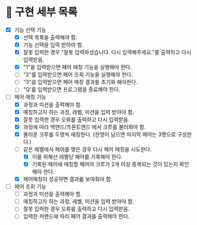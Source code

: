 # 🚀 구현 세부 목록

- [x] 기능 선택 기능
  - [x] 선택 목록을 출력해야 함.
  - [x] 기능 선택을 입력 받아야 함.
  - [x] 잘못 입력한 경우 "잘못 입력하셨습니다. 다시 입력해주세요."를 출력하고 다시 입력받음.
  - [x] "1"을 입력받으면 페어 매칭 기능을 실행해야 한다.
  - [ ] "2"를 입력받으면 페어 조회 기능을 실행해야 한다.
  - [ ] "3"을 입력받으면 페어 매칭 결과를 초기화 해야한다.
  - [ ] "Q'를 입력받으면 프로그램을 종료해야 한다.
- [ ] 페어 매칭 기능
  - [x] 과정과 미션을 출력해야 함.
  - [x] 매칭하고자 하는 과정, 레벨, 미션을 입력 받아야 함.
  - [x] 잘못 입력한 경우 오류를 출력하고 다시 입력받음.
  - [x] 과정에 따라 백엔드/프론트엔드 에서 크루를 불러와야 함.
  - [x] 불러온 크루를 두명씩 매칭한다. (한명이 남으면 마지막 페어는 3명으로 구성한다.)
  - [ ] 같은 레벨에서 페어를 맺은 경우 다시 페어 매칭을 시도한다. 
    - [x] 이를 위해선 레벨당 페어를 기록해야 한다.
    - [x] 기록된 페어에 매칭할 페어의 크루가 2개 이상 중복되는 것이 있는지 확인해야 한다.
  - [x] 페어매칭이 성공하면 결과륿 보여줘야 함.
- [ ] 페어 조회 기능 
  - [ ] 과정과 미션을 출력해야 함.
  - [ ] 매칭하고자 하는 과정, 레벨, 미션을 입력 받아야 함.
  - [ ] 잘못 입력한 경우 오류를 출력하고 다시 입력받음.
  - [ ] 입력한 커맨드에 따라 페어 결과를 출력해야 한다. 